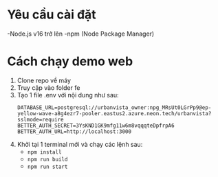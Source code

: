 # Yêu cầu cài đặt
-Node.js v16 trở lên
-npm (Node Package Manager)
# Cách chạy demo web
1. Clone repo về máy
2. Truy cập vào folder fe
3. Tạo 1 file .env với nội dung như sau:
   ```
   DATABASE_URL=postgresql://urbanvista_owner:npg_MRsUt0LGrPp9@ep-yellow-wave-a8g4ezr7-pooler.eastus2.azure.neon.tech/urbanvista?sslmode=require
   BETTER_AUTH_SECRET=3YsKND1GK9mfg11w6m8vqqqteDpfrpA6
   BETTER_AUTH_URL=http://localhost:3000
   ```
5. Khởi tại 1 terminal mới và chạy các lệnh sau:
   - `npm install`
   - `npm run build`
   - `npm run start`
